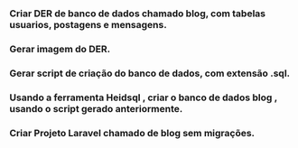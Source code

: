 ### Criar DER de banco de dados chamado blog, com tabelas usuarios, postagens e mensagens.

### Gerar imagem do DER.

### Gerar script de criação do banco de dados, com extensão .sql.

### Usando a ferramenta Heidsql , criar o banco de dados blog , usando o script gerado anteriormente.

### Criar Projeto Laravel chamado de blog sem migrações.

